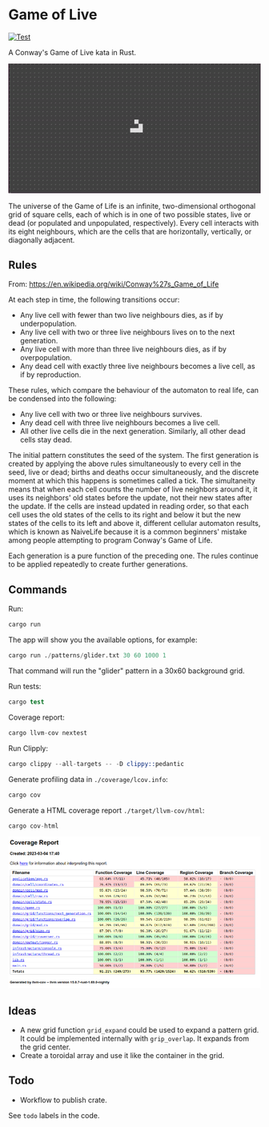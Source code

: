 # Game of Live

[![Test](https://github.com/josecelano/game-of-life/actions/workflows/test.yml/badge.svg)](https://github.com/josecelano/game-of-life/actions/workflows/test.yml)

A Conway's Game of Live kata in Rust.

![Game of Life](./docs/media/game-of-life.gif)

The universe of the Game of Life is an infinite, two-dimensional orthogonal grid of square cells, each of which is in one of two possible states, live or dead (or populated and unpopulated, respectively). Every cell interacts with its eight neighbours, which are the cells that are horizontally, vertically, or diagonally adjacent.

## Rules

From: <https://en.wikipedia.org/wiki/Conway%27s_Game_of_Life>

 At each step in time, the following transitions occur:

- Any live cell with fewer than two live neighbours dies, as if by underpopulation.
- Any live cell with two or three live neighbours lives on to the next generation.
- Any live cell with more than three live neighbours dies, as if by overpopulation.
- Any dead cell with exactly three live neighbours becomes a live cell, as if by reproduction.

These rules, which compare the behaviour of the automaton to real life, can be condensed into the following:

- Any live cell with two or three live neighbours survives.
- Any dead cell with three live neighbours becomes a live cell.
- All other live cells die in the next generation. Similarly, all other dead cells stay dead.

The initial pattern constitutes the seed of the system. The first generation is created by applying the above rules simultaneously to every cell in the seed, live or dead; births and deaths occur simultaneously, and the discrete moment at which this happens is sometimes called a tick. The simultaneity means that when each cell counts the number of live neighbors around it, it uses its neighbors' old states before the update, not their new states after the update. If the cells are instead updated in reading order, so that each cell uses the old states of the cells to its right and below it but the new states of the cells to its left and above it, different cellular automaton results, which is known as NaiveLife because it is a common beginners' mistake among people attempting to program Conway's Game of Life.

Each generation is a pure function of the preceding one. The rules continue to be applied repeatedly to create further generations.

## Commands

Run:

```s
cargo run
```

The app will show you the available options, for example:

```s
cargo run ./patterns/glider.txt 30 60 1000 1
```

That command will run the "glider" pattern in a 30x60 background grid.

Run tests:

```s
cargo test
```

Coverage report:

```s
cargo llvm-cov nextest
```

Run Clipply:

```s
cargo clippy --all-targets -- -D clippy::pedantic
```

Generate profiling data in `./coverage/lcov.info`:

```s
cargo cov
```

Generate a HTML coverage report `./target/llvm-cov/html`:

```s
cargo cov-html
```

![Game of Life](./docs/media/coverage-html-report.png)

## Ideas

- A new grid function `grid_expand` could be used to expand a pattern grid. It could be implemented internally with `grip_overlap`. It expands from the grid center.
- Create a toroidal array and use it like the container in the grid.

## Todo

- Workflow to publish crate.

See `todo` labels in the code.
